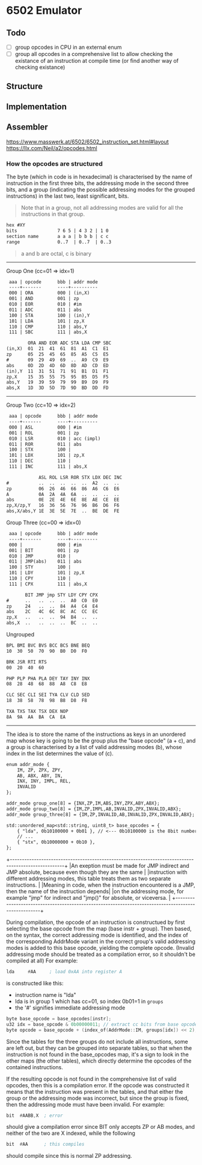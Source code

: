 # 6502 Emulator

## Todo

- [ ] group opcodes in CPU in an external enum
- [ ] group all opcodes in a comprehensive list to allow checking the existance
of an instruction at compile time (or find another way of checking existance)

## Structure

## Implementation

## Assembler

https://www.masswerk.at/6502/6502_instruction_set.html#layout
https://llx.com/Neil/a2/opcodes.html


### How the opcodes are structured

The byte (which in code is in hexadecimal) is characterised by the name of instruction in the first three bits,
the addressing mode in the second three bits, and a group (indicating the possible addressing modes for the grouped instructions)
in the last two, least significant, bits.
> Note that in a group, not all addressing modes are valid for all the instructions in that group.

```txt
hex #XY
bits               7 6 5 | 4 3 2 | 1 0
section name       a a a | b b b | c c
range              0..7  | 0..7  | 0..3
```

> a and b are octal, c is binary

---

Group One (cc=01 => idx=1)

```txt
 aaa | opcode      bbb | addr mode
 ----+-------      ----+----------
 000 | ORA         000 | (in,X)
 001 | AND         001 | zp
 010 | EOR         010 | #im
 011 | ADC         011 | abs
 100 | STA         100 | (in),Y
 101 | LDA         101 | zp,X
 110 | CMP         110 | abs,Y
 111 | SBC         111 | abs,X

        ORA AND EOR ADC STA LDA CMP SBC
(in,X) 	01  21 	41 	61 	81 	A1 	C1 	E1
zp      05  25 	45 	65 	85 	A5 	C5 	E5
#       09  29  49  69  ..  A9  C9  E9
abs     0D  2D 	4D 	6D 	8D 	AD 	CD 	ED
(in),Y  11  31 	51 	71 	91 	B1 	D1 	F1
zp,X    15  35 	55 	75 	95 	B5 	D5 	F5
abs,Y   19  39 	59 	79 	99 	B9 	D9 	F9
abs,X   1D  3D 	5D 	7D 	9D 	BD 	DD 	FD
```

---

Group Two (cc=10 => idx=2)

```txt
 aaa | opcode      bbb | addr mode
 ----+-------      ----+----------
 000 | ASL         000 | #im
 001 | ROL         001 | zp
 010 | LSR         010 | acc (impl)
 011 | ROR         011 | abs
 100 | STX         100 |
 101 | LDX         101 | zp,X
 110 | DEC         110 |
 111 | INC         111 | abs,X

            ASL ROL LSR ROR STX LDX DEC INC
#           .. 	.. 	..	..	..	A2  ..  ..
zp          06 	26 	46 	66 	86 	A6 	C6 	E6
A           0A 	2A 	4A 	6A  ..  ..  ..  ..
abs         0E 	2E 	4E 	6E 	8E 	AE 	CE 	EE
zp,X/zp,Y   16 	36 	56 	76 	96 	B6 	D6 	F6
abs,X/abs,Y 1E 	3E 	5E 	7E  ..  BE 	DE 	FE
```


Group Three (cc=00 => idx=0)

```txt
 aaa | opcode      bbb | addr mode
 ----+-------      ----+----------
 000 |             000 | #im
 001 | BIT         001 | zp
 010 | JMP         010 |
 011 | JMP(abs)    011 | abs
 100 | STY         100 |
 101 | LDY         101 | zp,X
 110 | CPY         110 |
 111 | CPX         111 | abs,X

       BIT JMP jmp STY LDY CPY CPX
#      ..   ..  ..  ..  A0 	C0 	E0
zp     24   ..  ..  84  A4  C4  E4
abs    2C   4C  6C  8C  AC  CC  EC
zp,X   ..   ..  ..  94  B4  ..  ..
abs,X  ..   ..  ..  ..  BC  ..  ..
```


Ungrouped

```txt
BPL	BMI	BVC	BVS	BCC	BCS BNE	BEQ
10	30	50	70	90	B0 	D0	F0

BRK	JSR	RTI	RTS
00	20	40	60

PHP	PLP	PHA	PLA	DEY	TAY	INY	INX
08 	28 	48 	68 	88 	A8 	C8 	E8

CLC	SEC	CLI	SEI	TYA	CLV	CLD	SED
18 	38 	58 	78 	98 	B8 	D8 	F8

TXA	TXS	TAX	TSX	DEX	NOP
8A 	9A 	AA 	BA 	CA 	EA
```

---

The idea is to store the name of the instructions as keys in an
unordered map whose key is going to be the group plus the "base opcode" (a + c),
and a group is characterised by a list of valid addressing modes (b),
whose index in the list determines the value of (c).

```txt
enum addr_mode {
    IM, ZP, ZPX, ZPY,
    AB, ABX, ABY, IN,
    INX, INY, IMPL, REL,
    INVALID
};

addr_mode group_one[8] = {INX,ZP,IM,ABS,INY,ZPX,ABY,ABX};
addr_mode group_two[8] = {IM,ZP,IMPL,AB,INVALID,ZPX,INVALID,ABX};
addr_mode group_three[8] = {IM,ZP,INVALID,AB,INVALID,ZPX,INVALID,ABX};

std::unordered_map<std::string, uint8_t> base_opcodes = {
    { "lda", 0b10100000 + 0b01 }, // <--- 0b10100000 is the 8bit number with aaa=101 and 0b01 is the 8bit (only least significat 2) with cc=01
    // ...
    { "stx", 0b10000000 + 0b10 },
};
```

+----------------------------------------------------------------------------------------------------+
|An exeption must be made for JMP indirect and JMP absolute, because even though they are the same   |
|instruction with different addressing modes, this table treats them as two separate instructions.   |
|Meaning in code, when the instruction encountered is a JMP, then the name of the instruction depends|
|on the addressing mode, for example "jmp" for indirect and "jmp()" for absolute, or viceversa.      |
+----------------------------------------------------------------------------------------------------+

During compilation, the opcode of an instruction is constructued by first selecting
the base opcode from the map (base instr + group). Then based, on the syntax, the correct
addressing mode is identified, and the index of the corresponding AddrMode variant in the
correct group's valid addressing modes is added to this base opcode, yielding the complete opcode.
(Invalid addressing mode should be treated as a compilation error, so it shouldn't be compiled at all)
For example:

```asm
lda		#AA		; load 0xAA into register A
```

is constructed like this:
- instruction name is "lda"
- lda is in group 1 which has cc=01, so index 0b01=1 in `groups`
- the '#' signifies immediate addressing mode

```cpp
byte base_opcode = base_opcodes[instr];
u32 idx = base_opcode & 0b00000011; // extract cc bits from base opcode
byte opcode = base_opcode + (index_of(AddrMode::IM, groups[idx]) << 2); // add bbb value which in binary is 000bbb00
```

Since the tables for the three groups do not include all instructions, some are left out, but they can
be grouped into separate tables, so that when the instruction is not found in the base_opcodes map,
it's a sign to look in the other maps (the other tables), which directly determine the opcodes of the contained instructions.

If the resulting opcode is not found in the comprehensive list of valid opcodes, then this is a compilation
error. If the opcode was constructed it means that the instruction was present in the tables, and that
either the group or the addressing mode was incorrect, but since the group is fixed, then the addressing
mode must have been invalid.
For example:

```asm
bit  #AABB,X  ; error
```

should give a compilation error since BIT only accepts ZP or AB modes, and neither
of the two are X indexed, while the following

```asm
bit  #AA      ; this compiles
```

should compile since this is normal ZP addressing.

